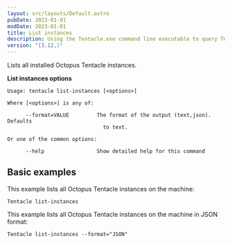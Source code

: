 ```yaml
---
layout: src/layouts/Default.astro
pubDate: 2023-01-01
modDate: 2023-01-01
title: List instances
description: Using the Tentacle.exe command line executable to query Tentacle settings.
version: "[3.12,)"
---
```


Lists all installed Octopus Tentacle instances.

**List instances options**

```
Usage: tentacle list-instances [<options>]

Where [<options>] is any of:

      --format=VALUE         The format of the output (text,json). Defaults
                               to text.

Or one of the common options:

      --help                 Show detailed help for this command
```

## Basic examples

This example lists all Octopus Tentacle instances on the machine:

```
Tentacle list-instances
```

This example lists all Octopus Tentacle instances on the machine in JSON format:

```
Tentacle list-instances --format="JSON"
```
